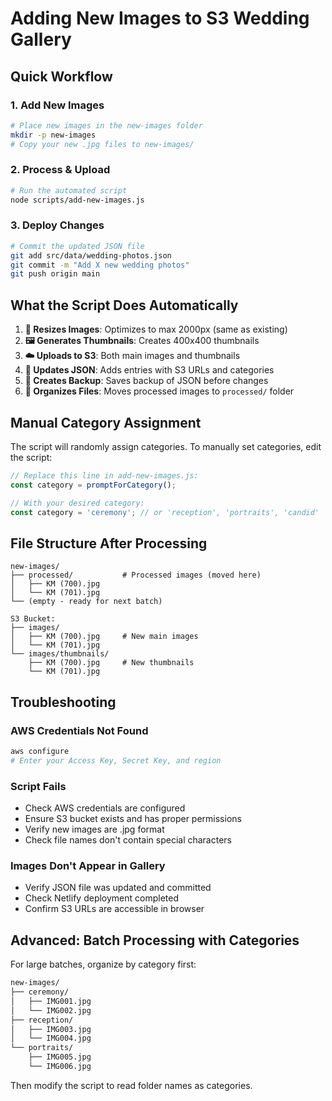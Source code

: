 # Adding New Images to S3 Wedding Gallery

## Quick Workflow

### 1. Add New Images
```bash
# Place new images in the new-images folder
mkdir -p new-images
# Copy your new .jpg files to new-images/
```

### 2. Process & Upload
```bash
# Run the automated script
node scripts/add-new-images.js
```

### 3. Deploy Changes
```bash
# Commit the updated JSON file
git add src/data/wedding-photos.json
git commit -m "Add X new wedding photos"
git push origin main
```

## What the Script Does Automatically

1. **📏 Resizes Images**: Optimizes to max 2000px (same as existing)
2. **🖼️ Generates Thumbnails**: Creates 400x400 thumbnails
3. **☁️ Uploads to S3**: Both main images and thumbnails
4. **📝 Updates JSON**: Adds entries with S3 URLs and categories
5. **💾 Creates Backup**: Saves backup of JSON before changes
6. **📁 Organizes Files**: Moves processed images to `processed/` folder

## Manual Category Assignment

The script will randomly assign categories. To manually set categories, edit the script:

```javascript
// Replace this line in add-new-images.js:
const category = promptForCategory();

// With your desired category:
const category = 'ceremony'; // or 'reception', 'portraits', 'candid'
```

## File Structure After Processing

```
new-images/
├── processed/           # Processed images (moved here)
│   ├── KM (700).jpg
│   └── KM (701).jpg
└── (empty - ready for next batch)

S3 Bucket:
├── images/
│   ├── KM (700).jpg     # New main images
│   └── KM (701).jpg
└── images/thumbnails/
    ├── KM (700).jpg     # New thumbnails
    └── KM (701).jpg
```

## Troubleshooting

### AWS Credentials Not Found
```bash
aws configure
# Enter your Access Key, Secret Key, and region
```

### Script Fails
- Check AWS credentials are configured
- Ensure S3 bucket exists and has proper permissions
- Verify new images are .jpg format
- Check file names don't contain special characters

### Images Don't Appear in Gallery
- Verify JSON file was updated and committed
- Check Netlify deployment completed
- Confirm S3 URLs are accessible in browser

## Advanced: Batch Processing with Categories

For large batches, organize by category first:

```bash
new-images/
├── ceremony/
│   ├── IMG001.jpg
│   └── IMG002.jpg
├── reception/
│   ├── IMG003.jpg
│   └── IMG004.jpg
└── portraits/
    ├── IMG005.jpg
    └── IMG006.jpg
```

Then modify the script to read folder names as categories.
